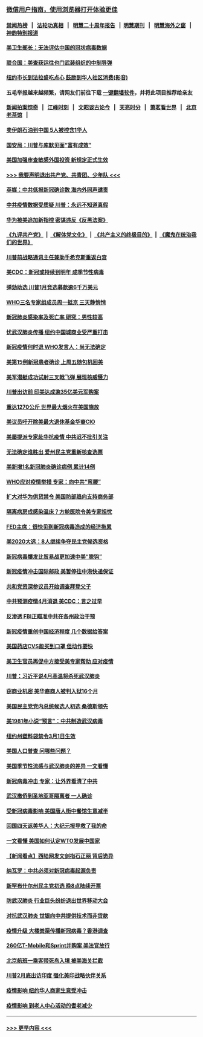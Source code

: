 ### [微信用户指南，使用浏览器打开体验更佳](https://github.com/gfw-breaker/banned-news1/blob/master/indexes/wechat-guide.md?t=0)
#### [禁闻热榜](热点新闻.md?t=0)  &nbsp;&nbsp;|&nbsp;&nbsp; [法轮功真相](https://github.com/gfw-breaker/truth/blob/master/README.md?t=0) &nbsp;&nbsp;|&nbsp;&nbsp; [明慧二十周年报告](https://github.com/gfw-breaker/mh-reports/blob/master/README.md?t=0) &nbsp;&nbsp;|&nbsp;&nbsp;[明慧期刊](https://github.com/gfw-breaker/mh-qikan) &nbsp;&nbsp;|&nbsp;&nbsp; [明慧海外之窗](https://github.com/gfw-breaker/mh-news/blob/master/README.md?t=0) &nbsp;&nbsp;|&nbsp;&nbsp; [神韵特别报道](https://github.com/gfw-breaker/mh-news/blob/master/shenyun.md?t=0)
#### [美卫生部长：无法评估中国的冠状病毒数据](../pages/nsc412/n11869301.md?t=02150355) 
#### [联合国：美查获运往也门武装组织的中制导弹](../pages/nsc412/n11868677.md?t=02150355) 
#### [纽约市长到法拉盛吃点心  鼓励到华人社区消费(影音)](../pages/nsc412/n11868197.md?t=02150355) 
#### 五毛举报越来越频繁，请网友们前往下载 [一键翻墙软件](https://github.com/gfw-breaker/ssr-accounts)，并将此项目推荐给亲友
#### [新闻拍案惊奇](https://github.com/gfw-breaker/banned-news1/blob/master/pages/link4.md) &nbsp;&nbsp;|&nbsp;&nbsp; [江峰时刻](https://github.com/gfw-breaker/banned-news1/blob/master/pages/link4.md) &nbsp;&nbsp;|&nbsp;&nbsp; [文昭谈古论今](https://github.com/gfw-breaker/banned-news1/blob/master/pages/link4.md) &nbsp;&nbsp;|&nbsp;&nbsp; [天亮时分](https://github.com/gfw-breaker/banned-news1/blob/master/pages/link4.md) &nbsp;&nbsp;|&nbsp;&nbsp; [萧茗看世界](https://github.com/gfw-breaker/banned-news1/blob/master/pages/link4.md) &nbsp;&nbsp;|&nbsp;&nbsp; [北京老茶馆](https://github.com/gfw-breaker/banned-news1/blob/master/pages/link4.md) &nbsp;&nbsp;|&nbsp;&nbsp; 
#### [卖伊朗石油到中国  5人被控含1华人](../pages/nsc412/n11867988.md?t=02150355) 
#### [国安局：川普与库默见面“富有成效”](../pages/nsc412/n11867976.md?t=02150355) 
#### [美国加强审查敏感外国投资 新规定正式生效](../pages/nsc412/n11868041.md?t=02150355) 
#### [>>> 我要声明退出共产党、共青团、少年队 <<<](https://github.com/begood0513/goodnews/blob/master/quit/letter.md) 
#### [英媒：中共低报新冠确诊数 海内外同声谴责](../pages/nsc412/n11867421.md?t=02150355) 
#### [中共疫情数据受质疑 川普：永远不知道真假](../pages/nsc412/n11867195.md?t=02150355) 
#### [华为被美追加新指控 密谋违反《反黑法案》](../pages/nsc412/n11867191.md?t=02150355) 
#### [《九评共产党》](https://github.com/begood0513/9ping.md/blob/master/README.md) &nbsp;|&nbsp; [《解体党文化》](../../../../jtdwh.md/blob/master/README.md)  &nbsp;|&nbsp; [《共产主义的终极目的》](../../../../gczydzjmd.md/blob/master/README.md) &nbsp;|&nbsp; [《魔鬼在统治我们的世界》](../../../../mgztzwmdsj.md/blob/master/README.md) 
#### [川普前战略通讯主任兼助手希克斯重返白宫](../pages/nsc412/n11867104.md?t=02150355) 
#### [美CDC：新冠或持续到明年 成季节性病毒](../pages/nsc412/n11867279.md?t=02150355) 
#### [弹劾助选 川普1月竞选募款逾6千万美元](../pages/nsc412/n11866950.md?t=02150355) 
#### [WHO三名专家组成员周一抵京 三天静悄悄](../pages/nsc412/n11866947.md?t=02150355) 
#### [新冠肺炎感染率及死亡率 研究：男性较高](../pages/nsc412/n11866956.md?t=02150355) 
#### [忧武汉肺炎传播 纽约中国城商业受严重打击](../pages/nsc412/n11866902.md?t=02150355) 
#### [新冠疫情何时退 WHO发言人：尚无法确定](../pages/nsc412/n11866864.md?t=02150355) 
#### [美第15例新冠患者确诊 上周五随包机回美](../pages/nsc412/n11866852.md?t=02150355) 
#### [美军潜艇成功试射三叉戟飞弹 展现核威慑力](../pages/nsc412/n11866046.md?t=02150355) 
#### [川普出访前 印美达成逾35亿美元军购案](../pages/nsc412/n11865444.md?t=02150355) 
#### [重达1270公斤 世界最大烟火在美国施放](../pages/nsc412/n11865198.md?t=02150355) 
#### [美议员吁开除美最大退休基金华裔CIO](../pages/nsc412/n11865230.md?t=02150355) 
#### [美屡提派专家赴华抗疫情 中共迟不批引关注](../pages/nsc412/n11864719.md?t=02150355) 
#### [无法确定谁胜出 爱州民主党重新核查选票](../pages/nsc412/n11864830.md?t=02150355) 
#### [美新增1名新冠肺炎确诊病例 累计14例](../pages/nsc412/n11864893.md?t=02150355) 
#### [WHO应对疫情举措 专家：向中共“弯腰”](../pages/nsc412/n11864727.md?t=02150355) 
#### [扩大对华为供货禁令 美国防部趋向支持商务部](../pages/nsc412/n11864773.md?t=02150355) 
#### [隔离病房成感染温床？方舱医院令美专家担忧](../pages/nsc412/n11864575.md?t=02150355) 
#### [FED主席：很快见到新冠病毒造成的经济拖累](../pages/nsc412/n11864507.md?t=02150355) 
#### [美2020大选：8人继续争夺民主党候选资格](../pages/nsc412/n11864327.md?t=02150355) 
#### [新冠病毒爆发比贸易战更加速中美“脱钩”](../pages/nsc412/n11864470.md?t=02150355) 
#### [新冠疫情冲击国际邮政 美暂停往中港快递保证](../pages/nsc412/n11864207.md?t=02150355) 
#### [共和党资深参议员开始调查拜登父子](../pages/nsc412/n11863984.md?t=02150355) 
#### [中共预测疫情4月消退 美CDC：言之过早](../pages/nsc412/n11864310.md?t=02150355) 
#### [反渗透 FBI正瞄准中共在各州政治干预](../pages/nsc412/n11864300.md?t=02150355) 
#### [新冠疫情重创中国经济程度 几个数据给答案](../pages/nsc412/n11864203.md?t=02150355) 
#### [美国药店CVS能买到口罩 但动作要快](../pages/nsc412/n11862438.md?t=02150355) 
#### [美卫生官员再促中方接受美专家帮助 应对疫情](../pages/nsc412/n11864043.md?t=02150355) 
#### [川普：习近平说4月高温将杀死武汉肺炎](../pages/nsc412/n11860814.md?t=02150355) 
#### [窃商业机密 美华裔商人被判入狱16个月](../pages/nsc412/n11863911.md?t=02150355) 
#### [美国民主党党内总统候选人初选 桑德斯领先](../pages/nsc412/n11863475.md?t=02150355) 
#### [美1981年小说“预言”：中共制造武汉病毒](../pages/nsc412/n11863306.md?t=02150355) 
#### [纽约州塑料袋禁令3月1日生效](../pages/nsc412/n11862832.md?t=02150355) 
#### [美国人口普查  问哪些问题？](../pages/nsc412/n11862808.md?t=02150355) 
#### [美国季节性流感与武汉肺炎的差异 一文看懂](../pages/nsc412/n11862428.md?t=02150355) 
#### [新冠病毒冲击 专家：让外界看清了中共](../pages/nsc412/n11862280.md?t=02150355) 
#### [武汉撤侨到圣地亚哥隔离者 一人确诊](../pages/nsc412/n11862460.md?t=02150355) 
#### [受新冠病毒影响 美国唐人街中餐馆生意减半](../pages/nsc412/n11861940.md?t=02150355) 
#### [回国四天返美华人：大纪元报导救了我的命](../pages/nsc412/n11862181.md?t=02150355) 
#### [一文看懂 美国如何认定WTO发展中国家](../pages/nsc412/n11862051.md?t=02150355) 
#### [【新闻看点】西陆网发文剑指石正丽 背后诡异](../pages/nsc412/n11861792.md?t=02150355) 
#### [纳瓦罗：中共必须对新冠病毒起源负责](../pages/nsc412/n11861810.md?t=02150355) 
#### [新罕布什尔州民主党初选 晚8点陆续开票](../pages/nsc412/n11861872.md?t=02150355) 
#### [防武汉肺炎 行业巨头纷纷退出世界移动大会](../pages/nsc412/n11861795.md?t=02150355) 
#### [对抗武汉肺炎 世银向中共提供技术而非贷款](../pages/nsc412/n11861652.md?t=02150355) 
#### [疫情升级 大楼粪渠传播新冠病毒？香港调查](../pages/nsc412/n11861556.md?t=02150355) 
#### [260亿T-Mobile和Sprint并购案 美法官放行](../pages/nsc412/n11861511.md?t=02150355) 
#### [北京航班一乘客带死鸟入境 被美海关拦截](../pages/nsc412/n11861317.md?t=02150355) 
#### [川普2月底出访印度 强化美印战略伙伴关系](../pages/nsc412/n11860557.md?t=02150355) 
#### [疫情影响  纽约华人商家生意受冲击](../pages/nsc412/n11860284.md?t=02150355) 
#### [疫情影响  到老人中心活动的耆老减少](../pages/nsc412/n11860199.md?t=02150355) 

----
#### [ >>> 更早内容 <<< ](../indexes/nsc412-earlier.md)
